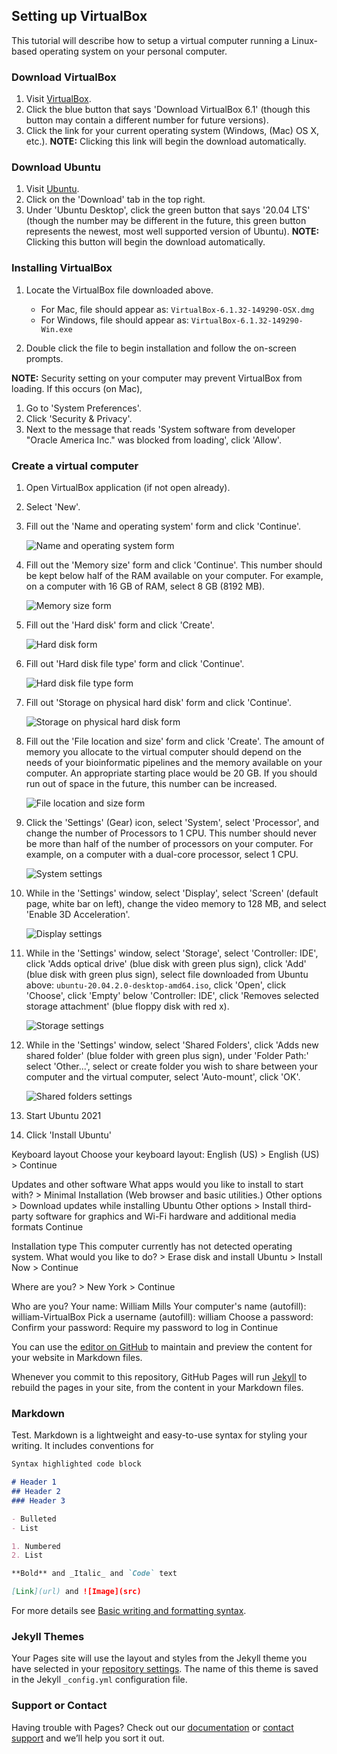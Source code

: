 ## Setting up VirtualBox

This tutorial will describe how to setup a virtual computer running a Linux-based operating system on your personal computer.

### Download VirtualBox

1. Visit [VirtualBox](https://www.virtualbox.org/).
2. Click the blue button that says 'Download VirtualBox 6.1' (though this button may contain a different number for future versions).
3. Click the link for your current operating system (Windows, (Mac) OS X, etc.). **NOTE:** Clicking this link will begin the download automatically.

### Download Ubuntu

1. Visit [Ubuntu](ubuntu.com).
2. Click on the 'Download' tab in the top right.
3. Under 'Ubuntu Desktop', click the green button that says '20.04 LTS' (though the number may be different in the future, this green button represents the newest, most well supported version of Ubuntu). **NOTE:** Clicking this button will begin the download automatically.

### Installing VirtualBox

1. Locate the VirtualBox file downloaded above.

    - For Mac, file should appear as: `VirtualBox-6.1.32-149290-OSX.dmg`
    - For Windows, file should appear as: `VirtualBox-6.1.32-149290-Win.exe`

2. Double click the file to begin installation and follow the on-screen prompts.

**NOTE:** Security setting on your computer may prevent VirtualBox from loading. If this occurs (on Mac),

1. Go to 'System Preferences'.
2. Click 'Security & Privacy'.
3. Next to the message that reads 'System software from developer "Oracle America Inc." was blocked from loading', click 'Allow'.

### Create a virtual computer

1. Open VirtualBox application (if not open already).
2. Select 'New'.
3. Fill out the 'Name and operating system' form and click 'Continue'.

    ![Name and operating system form](docs/assets/Name_and_operating_system.png)

4. Fill out the 'Memory size' form and click 'Continue'. This number should be kept below half of the RAM available on your computer. For example, on a computer with 16 GB of RAM, select 8 GB (8192 MB).

    ![Memory size form](docs/assets/Memory_size.png)

5. Fill out the 'Hard disk' form and click 'Create'.

    ![Hard disk form](docs/assets/Hard_disk.png)

6. Fill out 'Hard disk file type' form and click 'Continue'.

    ![Hard disk file type form](docs/assets/Hard_disk_file_type.png)

7. Fill out 'Storage on physical hard disk' form and click 'Continue'.

    ![Storage on physical hard disk form](docs/assets/Storage_on_physical_hard_disk.png)

8. Fill out the 'File location and size' form and click 'Create'. The amount of memory you allocate to the virtual computer should depend on the needs of your bioinformatic pipelines and the memory available on your computer. An appropriate starting place would be 20 GB. If you should run out of space in the future, this number can be increased.

    ![File location and size form](docs/assets/File_location_and_size.png)

9. Click the 'Settings' (Gear) icon, select 'System', select 'Processor', and change the number of Processors to 1 CPU. This number should never be more than half of the number of processors on your computer. For example, on a computer with a dual-core processor, select 1 CPU.

    ![System settings](docs/assets/Ubuntu2022-System.png)

10. While in the 'Settings' window, select 'Display', select 'Screen' (default page, white bar on left), change the video memory to 128 MB, and select 'Enable 3D Acceleration'. 

    ![Display settings](docs/assets/Ubuntu2022-Display.png)

11. While in the 'Settings' window, select 'Storage', select 'Controller: IDE', click 'Adds optical drive' (blue disk with green plus sign), click 'Add' (blue disk with green plus sign), select file downloaded from Ubuntu above: `ubuntu-20.04.2.0-desktop-amd64.iso`, click 'Open', click 'Choose', click 'Empty' below 'Controller: IDE', click 'Removes selected storage attachment' (blue floppy disk with red x).

    ![Storage settings](docs/assets/Ubuntu2022-Storage.png)

12. While in the 'Settings' window, select 'Shared Folders', click 'Adds new shared folder' (blue folder with green plus sign), under 'Folder Path:' select 'Other...', select or create folder you wish to share between your computer and the virtual computer, select 'Auto-mount', click 'OK'.

    ![Shared folders settings]()


12. Start Ubuntu 2021

13. Click 'Install Ubuntu'

Keyboard layout
Choose your keyboard layout: English (US) > English (US) > Continue

Updates and other software
What apps would you like to install to start with? > Minimal Installation (Web browser and basic utilities.)
Other options > Download updates while installing Ubuntu
Other options > Install third-party software for graphics and Wi-Fi hardware and additional media formats
Continue

Installation type
This computer currently has not detected operating system. What would you like to do? > Erase disk and install Ubuntu > Install Now > Continue

Where are you? > New York > Continue

Who are you?
Your name: William Mills
Your computer's name (autofill): william-VirtualBox
Pick a username (autofill): william
Choose a password: 
Confirm your password: 
Require my password to log in
Continue


You can use the [editor on GitHub](https://github.com/williamtmills/VirtualBoxSetup/edit/main/README.md) to maintain and preview the content for your website in Markdown files.

Whenever you commit to this repository, GitHub Pages will run [Jekyll](https://jekyllrb.com/) to rebuild the pages in your site, from the content in your Markdown files.

### Markdown

Test. Markdown is a lightweight and easy-to-use syntax for styling your writing. It includes conventions for

```markdown
Syntax highlighted code block

# Header 1
## Header 2
### Header 3

- Bulleted
- List

1. Numbered
2. List

**Bold** and _Italic_ and `Code` text

[Link](url) and ![Image](src)
```

For more details see [Basic writing and formatting syntax](https://docs.github.com/en/github/writing-on-github/getting-started-with-writing-and-formatting-on-github/basic-writing-and-formatting-syntax).

### Jekyll Themes

Your Pages site will use the layout and styles from the Jekyll theme you have selected in your [repository settings](https://github.com/williamtmills/VirtualBoxSetup/settings/pages). The name of this theme is saved in the Jekyll `_config.yml` configuration file.

### Support or Contact

Having trouble with Pages? Check out our [documentation](https://docs.github.com/categories/github-pages-basics/) or [contact support](https://support.github.com/contact) and we’ll help you sort it out.
